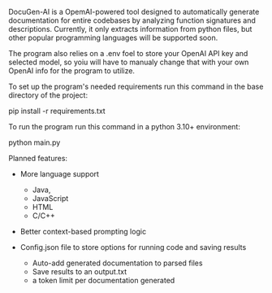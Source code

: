 DocuGen-AI is a OpemAI-powered tool designed to automatically generate documentation for entire codebases by analyzing function signatures and descriptions.
Currently, it only extracts information from python files, but other popular programming languages will be supported soon.

The program also relies on a .env foel to store your OpenAI API key and selected model, so yoiu will have to manualy change that with your own OpenAI info for the program to utilize.

To set up the program's needed requirements run this command in the base directory of the project:

pip install -r requirements.txt

To run the program run this command in a python 3.10+ environment:

python main.py


Planned features:

* More language support
    - Java,
    - JavaScript
    - HTML
    - C/C++
      
* Better context-based prompting logic
  
* Config.json file to store options for running code and saving results
  - Auto-add generated documentation to parsed files
  - Save results to an output.txt
  - a token limit per documentation generated 
